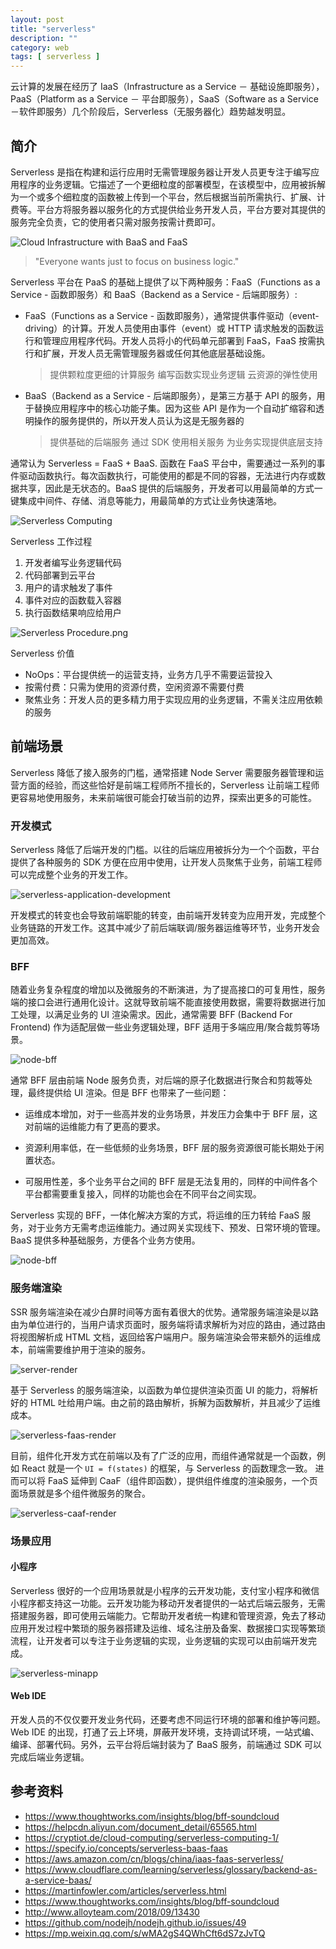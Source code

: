 ```yaml
---
layout: post
title: "serverless"
description: ""
category: web
tags: [ serverless ]
---
```


云计算的发展在经历了 IaaS（Infrastructure as a Service － 基础设施即服务），PaaS（Platform as a Service － 平台即服务），SaaS（Software as a Service－软件即服务）几个阶段后，Serverless（无服务器化）趋势越发明显。

<!-- more -->

## 简介

Serverless 是指在构建和运行应用时无需管理服务器让开发人员更专注于编写应用程序的业务逻辑。它描述了一个更细粒度的部署模型，在该模型中，应用被拆解为一个或多个细粒度的函数被上传到一个平台，然后根据当前所需执行、扩展、计费等。平台方将服务器以服务化的方式提供给业务开发人员，平台方要对其提供的服务完全负责，它的使用者只需对服务按需计费即可。

![Cloud Infrastructure with BaaS and FaaS](/assets/images/serverless/serverless-infrastructure.png)

  > "Everyone wants just to focus on business logic."

Serverless 平台在 PaaS 的基础上提供了以下两种服务：FaaS（Functions as a Service - 函数即服务）和 BaaS（Backend as a Service - 后端即服务）:

- FaaS（Functions as a Service - 函数即服务），通常提供事件驱动（event-driving）的计算。开发人员使用由事件（event）或 HTTP 请求触发的函数运行和管理应用程序代码。开发人员将小的代码单元部署到 FaaS，FaaS 按需执行和扩展，开发人员无需管理服务器或任何其他底层基础设施。

  > 提供颗粒度更细的计算服务
  > 编写函数实现业务逻辑
  > 云资源的弹性使用

- BaaS（Backend as a Service - 后端即服务），是第三方基于 API 的服务，用于替换应用程序中的核心功能子集。因为这些 API 是作为一个自动扩缩容和透明操作的服务提供的，所以开发人员认为这是无服务器的

  > 提供基础的后端服务
  > 通过 SDK 使用相关服务
  > 为业务实现提供底层支持

通常认为 Serverless = FaaS + BaaS. 函数在 FaaS 平台中，需要通过一系列的事件驱动函数执行。每次函数执行，可能使用的都是不同的容器，无法进行内存或数据共享，因此是无状态的。BaaS 提供的后端服务，开发者可以用最简单的方式一键集成中间件、存储、消息等能力，用最简单的方式让业务快速落地。

![Serverless Computing](/assets/images/serverless/serverless-computing.png)

Serverless 工作过程

1. 开发者编写业务逻辑代码
2. 代码部署到云平台
3. 用户的请求触发了事件
4. 事件对应的函数载入容器
5. 执行函数结果响应给用户

  ![Serverless Procedure.png](/assets/images/serverless/serverless-procedure.png)

Serverless 价值

- NoOps：平台提供统一的运营支持，业务方几乎不需要运营投入
- 按需付费：只需为使用的资源付费，空闲资源不需要付费
- 聚焦业务：开发人员的更多精力用于实现应用的业务逻辑，不需关注应用依赖的服务

## 前端场景

Serverless 降低了接入服务的门槛，通常搭建 Node Server 需要服务器管理和运营方面的经验，而这些恰好是前端工程师所不擅长的，Serverless 让前端工程师更容易地使用服务，未来前端很可能会打破当前的边界，探索出更多的可能性。

### 开发模式

Serverless 降低了后端开发的门槛。以往的后端应用被拆分为一个个函数，平台提供了各种服务的 SDK 方便在应用中使用，让开发人员聚焦于业务，前端工程师可以完成整个业务的开发工作。

![serverless-application-development](/assets/images/serverless/serverless-application-development.png)

开发模式的转变也会导致前端职能的转变，由前端开发转变为应用开发，完成整个业务链路的开发工作。这其中减少了前后端联调/服务器运维等环节，业务开发会更加高效。

### BFF

随着业务复杂程度的增加以及微服务的不断演进，为了提高接口的可复用性，服务端的接口会进行通用化设计。这就导致前端不能直接使用数据，需要将数据进行加工处理，以满足业务的 UI 渲染需求。因此，通常需要 BFF (Backend For Frontend) 作为适配层做一些业务逻辑处理，BFF 适用于多端应用/聚合裁剪等场景。

![node-bff](/assets/images/serverless/node-bff.png)

通常 BFF 层由前端 Node 服务负责，对后端的原子化数据进行聚合和剪裁等处理，最终提供给 UI 渲染。但是 BFF 也带来了一些问题：

- 运维成本增加，对于一些高并发的业务场景，并发压力会集中于 BFF 层，这对前端的运维能力有了更高的要求。

- 资源利用率低，在一些低频的业务场景，BFF 层的服务资源很可能长期处于闲置状态。

- 可服用性差，多个业务平台之间的 BFF 层是无法复用的，同样的中间件各个平台都需要重复接入，同样的功能也会在不同平台之间实现。

Serverless 实现的 BFF，一体化解决方案的方式，将运维的压力转给 FaaS 服务，对于业务方无需考虑运维能力。通过网关实现线下、预发、日常环境的管理。BaaS 提供多种基础服务，方便各个业务方使用。

![node-bff](/assets/images/serverless/serverless-bff.png)

### 服务端渲染

SSR 服务端渲染在减少白屏时间等方面有着很大的优势。通常服务端渲染是以路由为单位进行的，当用户请求页面时，服务端将请求解析为对应的路由，通过路由将视图解析成 HTML 文档，返回给客户端用户。服务端渲染会带来额外的运维成本，前端需要维护用于渲染的服务。

![server-render](/assets/images/serverless/server-render.png)

基于 Serverless 的服务端渲染，以函数为单位提供渲染页面 UI 的能力，将解析好的 HTML 吐给用户端。由之前的路由解析，拆解为函数解析，并且减少了运维成本。

![serverless-faas-render](/assets/images/serverless/serverless-faas-render.png)

目前，组件化开发方式在前端以及有了广泛的应用，而组件通常就是一个函数，例如 React 就是一个 `UI = f(states)` 的框架，与 Serverless 的函数理念一致。 进而可以将 FaaS 延伸到 CaaF（组件即函数），提供组件维度的渲染服务，一个页面场景就是多个组件微服务的聚合。

![serverless-caaf-render](/assets/images/serverless/serverless-caaf-render.png)

### 场景应用

#### 小程序

Serverless 很好的一个应用场景就是小程序的云开发功能，支付宝小程序和微信小程序都支持这一功能。云开发功能为移动开发者提供的一站式后端云服务，无需搭建服务器，即可使用云端能力。它帮助开发者统一构建和管理资源，免去了移动应用开发过程中繁琐的服务器搭建及运维、域名注册及备案、数据接口实现等繁琐流程，让开发者可以专注于业务逻辑的实现，业务逻辑的实现可以由前端开发完成。

![serverless-minapp](/assets/images/serverless/serverless-minapp.png)

#### Web IDE

开发人员的不仅仅要开发业务代码，还要考虑不同运行环境的部署和维护等问题。Web IDE 的出现，打通了云上环境，屏蔽开发环境，支持调试环境，一站式编、编译、部署代码。另外，云平台将后端封装为了 BaaS 服务，前端通过 SDK 可以完成后端业务逻辑。

## 参考资料

- https://www.thoughtworks.com/insights/blog/bff-soundcloud
- https://helpcdn.aliyun.com/document_detail/65565.html
- https://cryptiot.de/cloud-computing/serverless-computing-1/
- https://specify.io/concepts/serverless-baas-faas
- https://aws.amazon.com/cn/blogs/china/iaas-faas-serverless/
- https://www.cloudflare.com/learning/serverless/glossary/backend-as-a-service-baas/
- https://martinfowler.com/articles/serverless.html
- https://www.thoughtworks.com/insights/blog/bff-soundcloud
- http://www.alloyteam.com/2018/09/13430
- https://github.com/nodejh/nodejh.github.io/issues/49
- https://mp.weixin.qq.com/s/wMA2gS4QWhCft6dS7zJvTQ